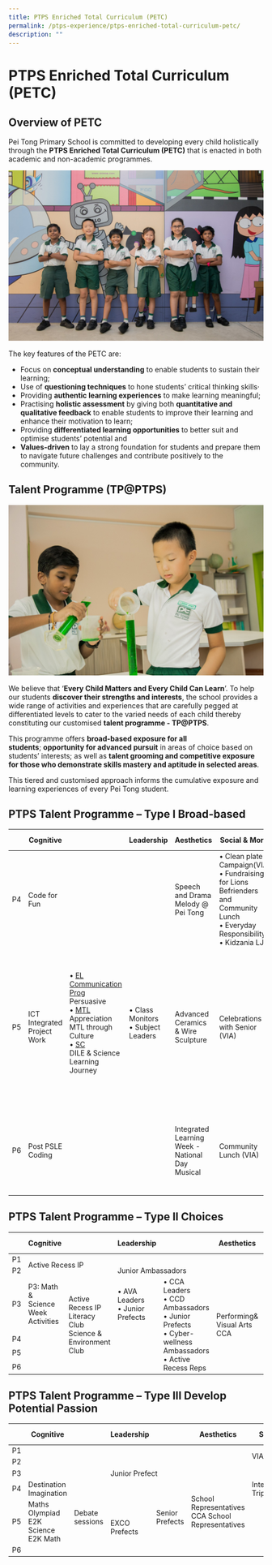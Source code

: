 ```yaml
---
title: PTPS Enriched Total Curriculum (PETC)
permalink: /ptps-experience/ptps-enriched-total-curriculum-petc/
description: ""
---
```

# PTPS Enriched Total Curriculum (PETC)

## Overview of PETC


Pei Tong Primary School is committed to developing every child holistically through the **PTPS Enriched Total Curriculum (PETC)** that is enacted in both academic and non-academic programmes.

![](/images/PTPS%20Experience/Peitong-StagedShots-152.jpg)

The key features of the PETC are:

*   Focus on **conceptual understanding** to enable students to sustain their learning;
*   Use of **questioning techniques** to hone students’ critical thinking skills·
*   Providing **authentic learning experiences** to make learning meaningful;
*   Practising **holistic assessment** by giving both **quantitative and qualitative feedback** to enable students to improve their learning and enhance their motivation to learn;
*   Providing **differentiated learning opportunities** to better suit and optimise students’ potential and
*   **Values-driven** to lay a strong foundation for students and prepare them to navigate future challenges and contribute positively to the community.


## Talent Programme (TP@PTPS)

![](/images/PTPS%20Experience/Peitong-StagedShots-164.jpg)


We believe that ‘**Every Child Matters and Every Child Can Learn**’. To help our students **discover their strengths and interests**, the school provides a wide range of activities and experiences that are carefully pegged at differentiated levels to cater to the varied needs of each child thereby constituting our customised **talent programme - TP@PTPS**.

  

This programme offers **broad-based exposure for all students**; **opportunity for advanced pursuit** in areas of choice based on students’ interests; as well as **talent grooming and competitive exposure for those who demonstrate skills mastery and aptitude in selected areas**.

  

This tiered and customised approach informs the cumulative exposure and learning experiences of every Pei Tong student.

## PTPS Talent Programme – Type I Broad-based


<table>
<thead>
  <tr>
    <th></th>
    <th>Cognitive</th>
    <th></th>
    <th>Leadership</th>
    <th>Aesthetics</th>
    <th>Social &amp; Moral</th>
    <th></th>
    <th>Physical Fitness</th>
  </tr>
</thead>
<tbody>
  <tr>
    <td>P4</td>
    <td>Code for Fun</td>
		<td rowspan="3">• <u>EL Communication Prog</u><br> Persuasive<br>• <u>MTL</u><br> Appreciation MTL through Culture<br>• <u>SC</u><br>DILE &amp; Science Learning Journey</td>
    <td rowspan="3">•    Class Monitors<br>•    Subject Leaders</td>
    <td>Speech and Drama  Melody @ Pei Tong</td>
    <td>•  Clean plate Campaign(VIA)<br>•  Fundraising for Lions Befrienders and Community Lunch<br>•  Everyday Responsibility<br>•  Kidzania LJ</td>
    <td rowspan="3">•    Panning for Gold<br>•    Welcome Back Programme<br>•    Road Safety</td>
    <td>•  ACES<br>(Achieving Character Excellence through Sports)<br>ü I Am Possible<br>•  Sports Carnival</td>
  </tr>
  <tr>
    <td>P5</td>
    <td> ICT Integrated Project Work</td>
    <td>Advanced Ceramics &amp; Wire Sculpture</td>
    <td>Celebrations with Senior (VIA)</td>
    <td>•  P5 Camp<br>•  P5 HPB Blood Pressure Awareness Programme<br>•  ACES<br>(Achieving Character Excellence through Sports)<br>ü I Am Possible<br>ü P5 orienteering<br>•  Sports Carnival</td>
  </tr>
  <tr>
    <td>P6</td>
    <td>Post PSLE Coding</td>
    <td>Integrated Learning Week - National Day Musical</td>
    <td>Community Lunch (VIA)</td>
    <td>•   ACES<br>(Achieving Character Excellence through Sports)<br>ü I Am Possible<br>•   Sports Carnival</td>
  </tr>
</tbody>
</table>


## PTPS Talent Programme – Type II Choices



<table>
<thead>
  <tr>
    <th></th>
    <th>Cognitive</th>
    <th></th>
    <th>Leadership</th>
    <th></th>
    <th>Aesthetics</th>
    <th>Social &amp; Moral</th>
    <th>Physical Fitness</th>
  </tr>
</thead>
<tbody>
  <tr>
    <td>P1</td>
    <td colspan="2" rowspan="2">Active Recess IP</td>
    <td colspan="2"></td>
    <td></td>
    <td></td>
    <td></td>
  </tr>
  <tr>
    <td>P2</td>
    <td colspan="2">Junior Ambassadors</td>
    <td></td>
    <td></td>
    <td></td>
  </tr>
  <tr>
    <td>P3</td>
    <td>P3: Math &amp; Science Week Activities</td>
    <td rowspan="4">Active Recess IP<br>Literacy Club<br>Science &amp; Environment Club</td>
    <td>•       AVA Leaders<br>•       Junior Prefects</td>
    <td rowspan="4">•       CCA Leaders<br>•       CCD Ambassadors<br>•       Junior Prefects<br>•       Cyber-wellness Ambassadors<br>•       Active Recess Reps</td>
    <td rowspan="4">Performing&amp; Visual Arts CCA</td>
    <td rowspan="4">Science Environmental Club</td>
    <td rowspan="4">•       Sports CCA<br>•       Active Recess<br>•       Junior Sports Academy</td>
  </tr>
  <tr>
    <td>P4</td>
    <td></td>
    <td></td>
  </tr>
  <tr>
    <td>P5</td>
    <td></td>
    <td></td>
  </tr>
  <tr>
    <td>P6</td>
    <td></td>
    <td></td>
  </tr>
</tbody>
</table>

## PTPS Talent Programme – Type III Develop Potential Passion

<table>
<thead>
  <tr>
    <th></th>
    <th>Cognitive</th>
    <th></th>
    <th>Leadership</th>
    <th></th>
    <th>Aesthetics</th>
    <th>Social &amp; Moral</th>
    <th></th>
    <th>Physical Fitness</th>
  </tr>
</thead>
<tbody>
  <tr>
    <td>P1</td>
    <td colspan="2"></td>
    <td colspan="2"></td>
    <td></td>
    <td rowspan="2">VIA Champions</td>
    <td rowspan="6">Model Student Award</td>
    <td rowspan="6">CCA School Representatives</td>
  </tr>
  <tr>
    <td>P2</td>
    <td colspan="2"></td>
    <td colspan="2"></td>
    <td></td>
  </tr>
  <tr>
    <td>P3</td>
    <td colspan="2"></td>
    <td colspan="2">Junior Prefect</td>
    <td rowspan="4">School Representatives CCA School Representatives</td>
    <td></td>
  </tr>
  <tr>
    <td>P4</td>
    <td>Destination Imagination</td>
    <td rowspan="3">Debate sessions</td>
    <td></td>
    <td rowspan="3">Senior Prefects</td>
    <td>Internationalisation Trip</td>
  </tr>
  <tr>
    <td>P5</td>
    <td>Maths Olympiad<br>E2K Science E2K Math</td>
    <td rowspan="2">EXCO Prefects</td>
    <td></td>
  </tr>
  <tr>
    <td>P6</td>
    <td></td>
    <td></td>
  </tr>
</tbody>
</table>
